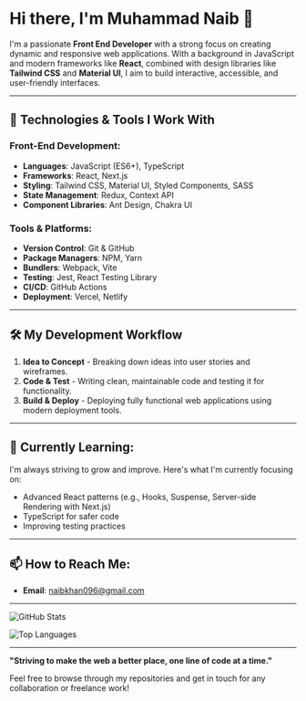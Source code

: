 # Hi there, I'm Muhammad Naib 👋

I'm a passionate **Front End Developer** with a strong focus on creating dynamic and responsive web applications. With a background in JavaScript and modern frameworks like **React**, combined with design libraries like **Tailwind CSS** and **Material UI**, I aim to build interactive, accessible, and user-friendly interfaces.

---

## 🔧 Technologies & Tools I Work With

### Front-End Development:
- **Languages**: JavaScript (ES6+), TypeScript
- **Frameworks**: React, Next.js
- **Styling**: Tailwind CSS, Material UI, Styled Components, SASS
- **State Management**: Redux, Context API
- **Component Libraries**: Ant Design, Chakra UI

### Tools & Platforms:
- **Version Control**: Git & GitHub
- **Package Managers**: NPM, Yarn
- **Bundlers**: Webpack, Vite
- **Testing**: Jest, React Testing Library
- **CI/CD**: GitHub Actions
- **Deployment**: Vercel, Netlify

---

## 🛠️ My Development Workflow

1. **Idea to Concept** - Breaking down ideas into user stories and wireframes.
2. **Code & Test** - Writing clean, maintainable code and testing it for functionality.
3. **Build & Deploy** - Deploying fully functional web applications using modern deployment tools.

---

## 🌱 Currently Learning:
I'm always striving to grow and improve. Here's what I'm currently focusing on:
- Advanced React patterns (e.g., Hooks, Suspense, Server-side Rendering with Next.js)
- TypeScript for safer code
- Improving testing practices

---

## 📫 How to Reach Me:
- **Email**: naibkhan096@gmail.com
---

![GitHub Stats](https://github-readme-stats.vercel.app/api?username=naibkhan77&show_icons=true&theme=radical)

![Top Languages](https://github-readme-stats.vercel.app/api/top-langs/?username=naibkhan77&layout=compact&theme=radical)

---

**"Striving to make the web a better place, one line of code at a time."**

Feel free to browse through my repositories and get in touch for any collaboration or freelance work!
